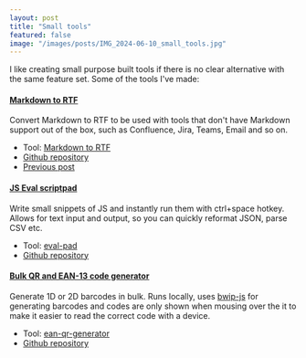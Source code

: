 ```yaml
---
layout: post
title: "Small tools"
featured: false
image: "/images/posts/IMG_2024-06-10_small_tools.jpg"
---
```


I like creating small purpose built tools if there is no clear alternative with the same feature set. Some of the tools I've made:

#### [Markdown to RTF](https://joonakeskitalo.github.io/markdown-to-rtf)

Convert Markdown to RTF to be used with tools that don't have Markdown support out of the box, such as Confluence, Jira, Teams, Email and so on.

- Tool: [Markdown to RTF](https://joonakeskitalo.github.io/markdown-to-rtf)
- [Github repository](https://github.com/joonakeskitalo/markdown-to-rtf)
- [Previous post](https://joonakeskitalo.github.io/2023/09/06/markdown-to-rtf-for-use-in-slack-teams-confluence/)

#### [JS Eval scriptpad](https://joonakeskitalo.github.io/eval-pad)

Write small snippets of JS and instantly run them with ctrl+space hotkey. Allows for text input and output, so you can quickly reformat JSON, parse CSV etc.

- Tool: [eval-pad](https://joonakeskitalo.github.io/eval-pad)
- [Github repository](https://github.com/joonakeskitalo/eval-pad)

#### [Bulk QR and EAN-13 code generator](https://joonakeskitalo.github.io/ean-qr-generator)

Generate 1D or 2D barcodes in bulk. Runs locally, uses [bwip-js](http://metafloor.github.io/bwip-js) for generating barcodes and codes are only shown when mousing over the it to make it easier to read the correct code with a device.

- Tool: [ean-qr-generator](https://joonakeskitalo.github.io/ean-qr-generator)
- [Github repository](https://github.com/joonakeskitalo/ean-qr-generator)